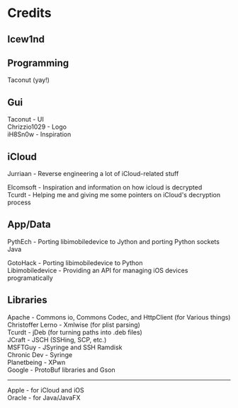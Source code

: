 Credits
=======

Icew1nd
-------

Programming
-----------

Taconut (yay!)  

Gui
---
Taconut - UI  
Chrizzio1029 - Logo  
iH8Sn0w - Inspiration  

iCloud
------
Jurriaan - Reverse engineering a lot of iCloud-related stuff  
  
Elcomsoft - Inspiration and information on how icloud is decrypted  
Tcurdt - Helping me and giving me some pointers on iCloud's  decryption process  

App/Data
--------
PythEch - Porting libimobiledevice to Jython and porting Python sockets Java  
  
GotoHack - Porting libimobiledevice to Python  
Libimobiledevice - Providing an API for managing iOS devices programatically  

Libraries
---------

Apache - Commons io, Commons Codec, and HttpClient (for Various things)  
Christoffer Lerno - Xmlwise (for plist parsing)  
Tcurdt - jDeb (for turning paths into .deb files)  
JCraft - JSCH (SSHing, SCP, etc.)  
MSFTGuy - JSyringe and SSH Ramdisk  
Chronic Dev - Syringe  
Planetbeing - XPwn  
Google - ProtoBuf libraries and Gson 
_______

Apple - for iCloud and iOS  
Oracle - for Java/JavaFX  
